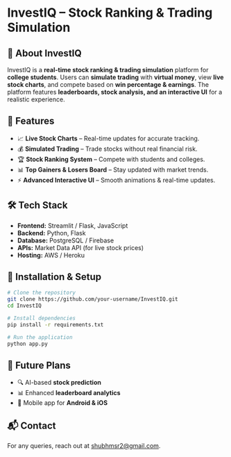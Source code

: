 # InvestIQ – Stock Ranking & Trading Simulation

## 🚀 About InvestIQ
InvestIQ is a **real-time stock ranking & trading simulation** platform for **college students**. Users can **simulate trading** with **virtual money**, view **live stock charts**, and compete based on **win percentage & earnings**. The platform features **leaderboards, stock analysis, and an interactive UI** for a realistic experience.

## 🎯 Features
- 📈 **Live Stock Charts** – Real-time updates for accurate tracking.
- 💰 **Simulated Trading** – Trade stocks without real financial risk.
- 🏆 **Stock Ranking System** – Compete with students and colleges.
- 📊 **Top Gainers & Losers Board** – Stay updated with market trends.
- ⚡ **Advanced Interactive UI** – Smooth animations & real-time updates.

## 🛠 Tech Stack
- **Frontend:** Streamlit / Flask, JavaScript
- **Backend:** Python, Flask
- **Database:** PostgreSQL / Firebase
- **APIs:** Market Data API (for live stock prices)
- **Hosting:** AWS / Heroku

## 📌 Installation & Setup
```bash
# Clone the repository
git clone https://github.com/your-username/InvestIQ.git
cd InvestIQ

# Install dependencies
pip install -r requirements.txt

# Run the application
python app.py
```

## 🚀 Future Plans
- 🔍 AI-based **stock prediction**
- 📊 Enhanced **leaderboard analytics**
- 📱 Mobile app for **Android & iOS**

## 📬 Contact
For any queries, reach out at shubhmsr2@gmail.com.

